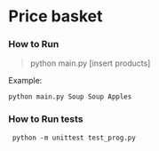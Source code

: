 # Price basket 

### How to Run 

> python main.py [insert products]


Example:

```
python main.py Soup Soup Apples
```


### How to Run tests 

```
 python -m unittest test_prog.py 
```